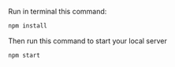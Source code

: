 
Run in terminal this command:

```bash
npm install
```

Then run this command to start your local server

```bash
npm start
```

